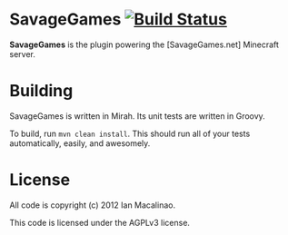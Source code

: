 SavageGames [![Build Status](https://secure.travis-ci.org/simplyianm/SavageGames.png?branch=master)](http://travis-ci.org/simplyianm/SavageGames)
===========

**SavageGames** is the plugin powering the [SavageGames.net] Minecraft server.

Building
========

SavageGames is written in Mirah. Its unit tests are written in Groovy.

To build, run `mvn clean install`. This should run all of your tests automatically, easily, and awesomely.

License
=======

All code is copyright (c) 2012 Ian Macalinao.

This code is licensed under the AGPLv3 license.
